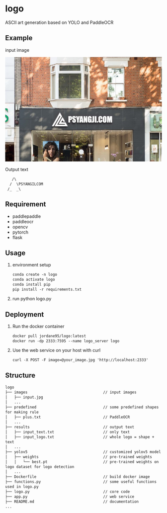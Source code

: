 # logo

ASCII art generation based on YOLO and PaddleOCR

## Example

input image

![input](images/input.jpg)

Output text

```
   /\              
  /  \PSYANGILCOM  
 /_  _\            

```

## Requirement

* paddlepaddle
* paddleocr
* opencv
* pytorch
* flask

## Usage

1. environment setup

   ```
   conda create -n logo
   conda activate logo
   conda install pip
   pip install -r requirements.txt
   ```

2. run python logo.py

## Deployment

1. Run the docker container

   ```
   docker pull jordane95/logo:latest
   docker run -dp 2333:7595 --name logo_server logo
   ```

2. Use the web service on your host with curl

   ```
   curl -X POST -F image=@your_image.jpg 'http://localhost:2333'
   ```

## Structure

```
logo
├── images                                  // input images
│   ├── input.jpg
│   ...
├── predefined                              // some predefined shapes for making rule
│   ├── plus.txt                            // PaddleOCR
│   ...
├── results                                 // output text
│   ├── input_text.txt                      // only text
│   ├── input_logo.txt                      // whole logo = shape + text
│   ...
├── yolov5                                  // customized yolov5 model
│   ├── weights                             // pre-trained weights
│   │   └── best.pt                         // pre-trained weights on logo dataset for logo detection    
│   ...
├── Dockerfile                              // build docker image
├── functions.py                            // some useful functions used in logo.py
├── logo.py                                 // core code
├── app.py                                  // web service
├── README.md                               // documentation
...
```

